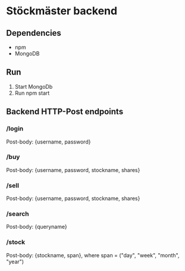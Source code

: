# Stöckmäster backend

## Dependencies
* npm
* MongoDB


## Run
1. Start MongoDb
2. Run npm start

## Backend HTTP-Post endpoints

### /login
Post-body: {username, password}

### /buy
Post-body: {username, password, stockname, shares}

### /sell
Post-body: {username, password, stockname, shares}

### /search
Post-body: {queryname}

### /stock
Post-body: {stockname, span}, where span = ("day", "week", "month", "year")
